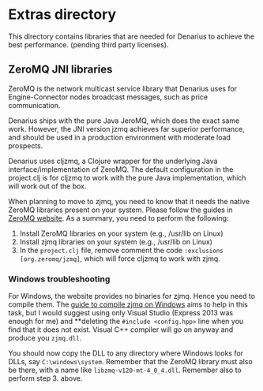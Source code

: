 # Extras directory

This directory contains libraries that are needed for Denarius to achieve the best performance.
(pending third party licenses).


## ZeroMQ JNI libraries

ZeroMQ is the network multicast service library that Denarius uses for Engine-Connector nodes broadcast
messages, such as price communication.

Denarius ships with the pure Java JeroMQ, which does the exact same work. However, the JNI version jzmq
achieves far superior performance, and should be used in a production environment with moderate load
prospects.

Denarius uses cljzmq, a Clojure wrapper for the underlying Java interface/implementation of ZeroMQ. The
default configuration in the project.clj is for cljzmq to work with the pure Java implementation, which
will work out of the box.

When planning to move to zjmq, you need to know that it needs the native ZeroMQ libraries present on your system.
Please follow the guides in [ZeroMQ website](http://zeromq.org). As a summary, you need to perform the following:

1. Install ZeroMQ libraries on your system (e.g., /usr/lib on Linux)
2. Install zjmq libraries on your system (e.g., /usr/lib on Linux)
3. In the ```project.clj``` file, remove comment the code ```:exclusions [org.zeromq/jzmq]```, which will
force cljzmq to work with zjmq.

### Windows troubleshooting

For Windows, the website provides no binaries for zjmq. Hence you need to compile them. The
[guide to compile zjmq on Windows](http://zeromq.org/bindings%3ajava) aims to help in this task,
but I would suggest using only Visual Studio (Express 2013 was enough for me) and **deleting the 
```#include <config.hpp>``` line when you find that it does not exist. Visual C++ compiler will
go on anyway and produce you ```zjmq.dll```.

You should now copy the DLL to any directory where Windows looks for DLLs, say ```C:\windows\system```.
Remember that the ZeroMQ library must also be there, with a name like ```libzmq-v120-mt-4_0_4.dll```.
Remember also to perform step 3. above.